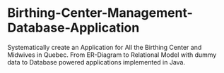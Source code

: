 # Birthing-Center-Management-Database-Application
Systematically create an Application for All the Birthing Center and Midwives in Quebec. From ER-Diagram to Relational Model with dummy data to Database powered applications implemented in Java.
